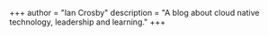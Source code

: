 +++
author = "Ian Crosby"
description = "A blog about cloud native technology, leadership and learning."
+++
